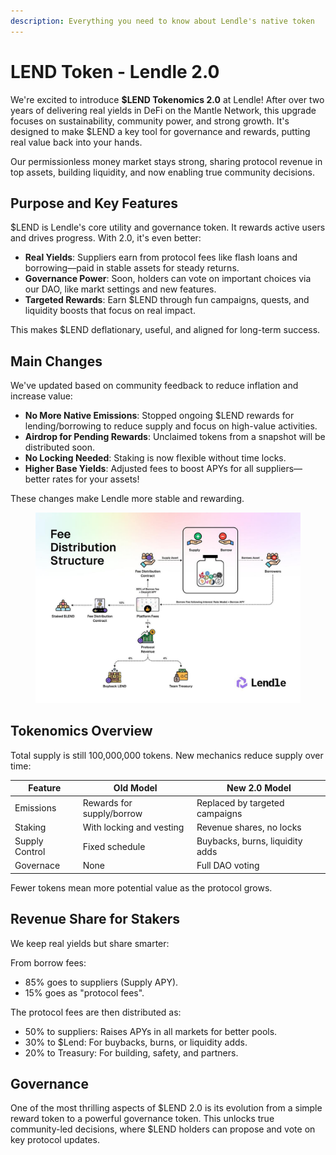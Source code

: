 ```yaml
---
description: Everything you need to know about Lendle's native token
---
```


# LEND Token - Lendle 2.0

We're excited to introduce **$LEND Tokenomics 2.0** at Lendle! After over two years of delivering real yields in DeFi on the Mantle Network, this upgrade focuses on sustainability, community power, and strong growth. It's designed to make $LEND a key tool for governance and rewards, putting real value back into your hands.

Our permissionless money market stays strong, sharing protocol revenue in top assets, building liquidity, and now enabling true community decisions.&#x20;

## Purpose and Key Features

$LEND is Lendle's core utility and governance token. It rewards active users and drives progress. With 2.0, it's even better:

* **Real Yields**: Suppliers earn from protocol fees like flash loans and borrowing—paid in stable assets for steady returns.
* **Governance Power**: Soon, holders can vote on important choices via our DAO, like markt settings and new features.
* **Targeted Rewards**: Earn $LEND through fun campaigns, quests, and liquidity boosts that focus on real impact.

This makes $LEND deflationary, useful, and aligned for long-term success.



## Main Changes

We've updated based on community feedback to reduce inflation and increase value:

* **No More Native Emissions**: Stopped ongoing $LEND rewards for lending/borrowing to reduce supply and focus on high-value activities.
* **Airdrop for Pending Rewards**: Unclaimed tokens from a snapshot will be distributed soon.
* **No Locking Needed**: Staking is now flexible without time locks.
* **Higher Base Yields**: Adjusted fees to boost APYs for all suppliers—better rates for your assets!

These changes make Lendle more stable and rewarding.



<figure><img src="../.gitbook/assets/IMAGE 2025-09-18 085256.jpg" alt=""><figcaption></figcaption></figure>

## Tokenomics Overview

Total supply is still 100,000,000 tokens. New mechanics reduce supply over time:

| Feature        | Old Model                 | New 2.0 Model                   |
| -------------- | ------------------------- | ------------------------------- |
| Emissions      | Rewards for supply/borrow | Replaced by targeted campaigns  |
| Staking        | With locking and vesting  | Revenue shares, no locks        |
| Supply Control | Fixed schedule            | Buybacks, burns, liquidity adds |
| Governace      | None                      | Full DAO voting                 |

Fewer tokens mean more potential value as the protocol grows.

## Revenue Share for Stakers

We keep real yields but share smarter:

From borrow fees:

* 85% goes to suppliers (Supply APY).
* 15% goes as "protocol fees".

The protocol fees are then distributed as:

* 50% to suppliers: Raises APYs in all markets for better pools.
* 30% to $Lend: For buybacks, burns, or liquidity adds.
* 20% to Treasury: For building, safety, and partners.



## Governance

One of the most thrilling aspects of $LEND 2.0 is its evolution from a simple reward token to a powerful governance token. This unlocks true community-led decisions, where $LEND holders can propose and vote on key protocol updates.
